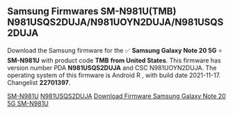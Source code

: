 <h2>Samsung Firmwares SM-N981U(TMB) N981USQS2DUJA/N981UOYN2DUJA/N981USQS2DUJA</h2>
Download the Samsung firmware for the ✅ <strong>Samsung Galaxy Note 20 5G </strong> ⭐ <strong>SM-N981U</strong> with product code <strong>TMB</strong> <strong> from United States</strong>. This firmware has version number PDA <strong>N981USQS2DUJA</strong> and CSC N981UOYN2DUJA. The operating system of this firmware is Android R , with build date 2021-11-17. Changelist <strong>22701397</strong>.


[SM-N981U](https://samfirm.shop/samsung/model/SM-N981U)
[N981USQS2DUJA](https://samfirm.shop/samsung/pda/N981USQS2DUJA)
[Download Firmware Samsung Galaxy Note 20 5G SM-N981U](https://samfirm.shop/samsung/firmware/474979)
